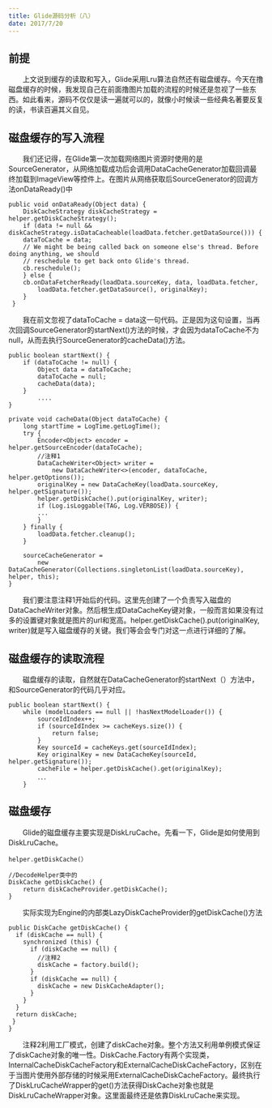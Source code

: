 ```yaml
---
title: Glide源码分析（八）
date: 2017/7/20 
---
```


## 前提
　　上文说到缓存的读取和写入，Glide采用Lru算法自然还有磁盘缓存。今天在撸磁盘缓存的时候，我发现自己在前面撸图片加载的流程的时候还是忽视了一些东西。如此看来，源码不仅仅是读一遍就可以的，就像小时候读一些经典名著要反复的读，书读百遍其义自见。

## 磁盘缓存的写入流程
　　我们还记得，在Glide第一次加载网络图片资源时使用的是SourceGenerator，从网络加载成功后会调用DataCacheGenerator加载回调最终加载到ImageView等控件上。在图片从网络获取后SourceGenerator的回调方法onDataReady()中
	
	public void onDataReady(Object data) {
    	DiskCacheStrategy diskCacheStrategy = helper.getDiskCacheStrategy();
    	if (data != null && diskCacheStrategy.isDataCacheable(loadData.fetcher.getDataSource())) {
      	dataToCache = data;
      	// We might be being called back on someone else's thread. Before doing anything, we should
      	// reschedule to get back onto Glide's thread.
      	cb.reschedule();
    	} else {
      	cb.onDataFetcherReady(loadData.sourceKey, data, loadData.fetcher,
          	loadData.fetcher.getDataSource(), originalKey);
    	}
 	 }
　　我在前文忽视了dataToCache = data这一句代码。正是因为这句设置，当再次回调SourceGenerator的startNext()方法的时候，才会因为dataToCache不为null，从而去执行SourceGenerator的cacheData()方法。

	public boolean startNext() {
    	if (dataToCache != null) {
      		Object data = dataToCache;
      		dataToCache = null;
      		cacheData(data);
    	}
    		....
  	}	
	
	private void cacheData(Object dataToCache) {
    	long startTime = LogTime.getLogTime();
    	try {
      		Encoder<Object> encoder = helper.getSourceEncoder(dataToCache);
			//注释1
      		DataCacheWriter<Object> writer =
          		new DataCacheWriter<>(encoder, dataToCache, helper.getOptions());
      		originalKey = new DataCacheKey(loadData.sourceKey, helper.getSignature());
      		helper.getDiskCache().put(originalKey, writer);
      		if (Log.isLoggable(TAG, Log.VERBOSE)) {
       		...
      		}
    	} finally {
      		loadData.fetcher.cleanup();
    	}

    	sourceCacheGenerator =
        	new DataCacheGenerator(Collections.singletonList(loadData.sourceKey), helper, this);
  	}
　　我们要注意注释1开始后的代码。这里先创建了一个负责写入磁盘的DataCacheWriter对象。然后根生成DataCacheKey键对象，一般而言如果没有过多的设置键对象就是图片的url和宽高。helper.getDiskCache().put(originalKey, writer)就是写入磁盘缓存的关键。我们等会会专门对这一点进行详细的了解。

## 	磁盘缓存的读取流程
　　磁盘缓存的读取，自然就在DataCacheGenerator的startNext（）方法中，和SourceGenerator的代码几乎对应。
		
	public boolean startNext() {
    	while (modelLoaders == null || !hasNextModelLoader()) {
      		sourceIdIndex++;
      		if (sourceIdIndex >= cacheKeys.size()) {
        		return false;
     		}
      		Key sourceId = cacheKeys.get(sourceIdIndex);
      		Key originalKey = new DataCacheKey(sourceId, helper.getSignature());
      		cacheFile = helper.getDiskCache().get(originalKey);
      		．．．
    	}

## 磁盘缓存
　　Glide的磁盘缓存主要实现是DiskLruCache。先看一下，Glide是如何使用到DiskLruCache。

	helper.getDiskCache(）

	//DecodeHelper类中的
	DiskCache getDiskCache() {
    	return diskCacheProvider.getDiskCache();
  	}
　　实际实现为Engine的内部类LazyDiskCacheProvider的getDiskCache()方法

	public DiskCache getDiskCache() {
      if (diskCache == null) {
        synchronized (this) {
          if (diskCache == null) {
			//注释2
            diskCache = factory.build();
          }
          if (diskCache == null) {
            diskCache = new DiskCacheAdapter();
          }
        }
      }
      return diskCache;
     }
    }
　　注释2利用工厂模式，创建了diskCache对象。整个方法又利用单例模式保证了diskCache对象的唯一性。DiskCache.Factory有两个实现类，InternalCacheDiskCacheFactory和ExternalCacheDiskCacheFactory，区别在于当图片使用外部存储的时候采用ExternalCacheDiskCacheFactory。最终执行了DiskLruCacheWrapper的get()方法获得DiskCache对象也就是DiskLruCacheWrapper对象。这里面最终还是依靠DiskLruCache来实现。

